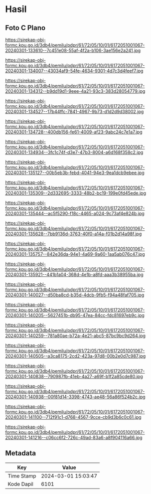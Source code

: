 # Hasil

## Foto C Plano

https://sirekap-obj-formc.kpu.go.id/3db4/pemilu/pdpr/61/72/05/10/01/6172051001067-20240301-133610--7c451e08-55af-4f2a-b106-3ae156e2a241.jpg

https://sirekap-obj-formc.kpu.go.id/3db4/pemilu/pdpr/61/72/05/10/01/6172051001067-20240301-134007--43034af9-54fe-4634-9301-4d7c3d4feef7.jpg

https://sirekap-obj-formc.kpu.go.id/3db4/pemilu/pdpr/61/72/05/10/01/6172051001067-20240301-134312--b9dd19d1-9eee-4a21-93c3-383d28054779.jpg

https://sirekap-obj-formc.kpu.go.id/3db4/pemilu/pdpr/61/72/05/10/01/6172051001067-20240301-134527--17b44ffc-7841-4967-9b73-d1d2d9d38002.jpg

https://sirekap-obj-formc.kpu.go.id/3db4/pemilu/pdpr/61/72/05/10/01/6172051001067-20240301-134728--400db156-fe61-4009-af23-9abc24c7e1a7.jpg

https://sirekap-obj-formc.kpu.go.id/3db4/pemilu/pdpr/61/72/05/10/01/6172051001067-20240301-134934--3fc1c74f-d3e7-47b3-8004-a6d168f358c2.jpg

https://sirekap-obj-formc.kpu.go.id/3db4/pemilu/pdpr/61/72/05/10/01/6172051001067-20240301-135127--00b5eb3b-febd-4041-94e3-9ea1dcb9ebee.jpg

https://sirekap-obj-formc.kpu.go.id/3db4/pemilu/pdpr/61/72/05/10/01/6172051001067-20240301-135309--2d332695-3333-48b2-bc19-199e0fd45ede.jpg

https://sirekap-obj-formc.kpu.go.id/3db4/pemilu/pdpr/61/72/05/10/01/6172051001067-20240301-135444--ac5f5290-f18c-4465-a024-9c73af4e824b.jpg

https://sirekap-obj-formc.kpu.go.id/3db4/pemilu/pdpr/61/72/05/10/01/6172051001067-20240301-135628--7bb9136d-3763-40f0-a14a-f01b2d14a98f.jpg

https://sirekap-obj-formc.kpu.go.id/3db4/pemilu/pdpr/61/72/05/10/01/6172051001067-20240301-135757--842e36da-94e1-4a69-9a60-1aa5ab076c47.jpg

https://sirekap-obj-formc.kpu.go.id/3db4/pemilu/pdpr/61/72/05/10/01/6172051001067-20240301-135921--441b1a04-368d-4e1b-a8fd-aaa3b38955ba.jpg

https://sirekap-obj-formc.kpu.go.id/3db4/pemilu/pdpr/61/72/05/10/01/6172051001067-20240301-140027--d50ba8cd-b35d-4dcb-9fb5-f94a48faf705.jpg

https://sirekap-obj-formc.kpu.go.id/3db4/pemilu/pdpr/61/72/05/10/01/6172051001067-20240301-140205--5627451b-db95-47ea-84cc-fdc81697eb9c.jpg

https://sirekap-obj-formc.kpu.go.id/3db4/pemilu/pdpr/61/72/05/10/01/6172051001067-20240301-140259--781a80ae-b72a-4e21-abc5-87bc9bc9d264.jpg

https://sirekap-obj-formc.kpu.go.id/3db4/pemilu/pdpr/61/72/05/10/01/6172051001067-20240301-140505--a3ca8175-2cd2-423a-97d8-00b2e0d7c987.jpg

https://sirekap-obj-formc.kpu.go.id/3db4/pemilu/pdpr/61/72/05/10/01/6172051001067-20240301-140838--790987fb-41eb-4a27-a69f-b1f2a85cde80.jpg

https://sirekap-obj-formc.kpu.go.id/3db4/pemilu/pdpr/61/72/05/10/01/6172051001067-20240301-140938--00f81d14-3398-4743-ae48-56a86f524b2c.jpg

https://sirekap-obj-formc.kpu.go.id/3db4/pemilu/pdpr/61/72/05/10/01/6172051001067-20240301-141100--712f91c1-d768-4567-9cce-cb9d3b6c0c61.jpg

https://sirekap-obj-formc.kpu.go.id/3db4/pemilu/pdpr/61/72/05/10/01/6172051001067-20240301-141216--c06cc6f2-726c-49ad-83a6-a8f904116a66.jpg


## Metadata

| Key        | Value               |
| ---------- | ------------------- |
| Time Stamp | 2024-03-01 15:03:47 |
| Kode Dapil | 6101                |



